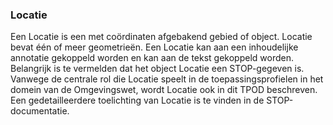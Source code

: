 ### Locatie 

Een Locatie is een met coördinaten afgebakend gebied of object. Locatie bevat
één of meer geometrieën. Een Locatie kan aan een inhoudelijke annotatie
gekoppeld worden en kan aan de tekst gekoppeld worden. Belangrijk is te
vermelden dat het object Locatie een STOP-gegeven is. Vanwege de centrale rol
die Locatie speelt in de toepassingsprofielen in het domein van de Omgevingswet,
wordt Locatie ook in dit TPOD beschreven. Een gedetailleerdere toelichting van
Locatie is te vinden in de STOP-documentatie.

